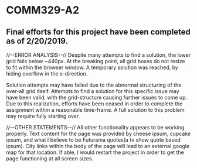 # COMM329-A2

Final efforts for this project have been completed as of 2/20/2019.
-----------------------------------------------

//--ERROR ANALYSIS--//
Despite many attempts to find a solution, the lower grid fails below ~440px. 
At the breaking point, all grid boxes do not resize to fit within the browser window. A temporary solution was reached, by hiding overflow in the x-direction.

Solution attempts may have failed due to the abnormal structuring of the over-all grid itself. Attempts to find a solution for this specific issue may have been valid, with the grid-structure causing further issues to come up. Due to this realization, efforts have been ceased in order to complete the assignment within a reasonable time-frame. A full solution to this problem may require fully starting over. 

//--OTHER STATEMENTS--//
All other functionality appears to be working properly. 
Text content for the page was provided by cheese ipsum, cupcake ipsum, and what I believe to be Futurama quotes(a tv show quote based ipsum).
City links within the body of the page will lead to an external google map for that location.
If able, I would restart the project in order to get the page functioning at all screen sizes. 
